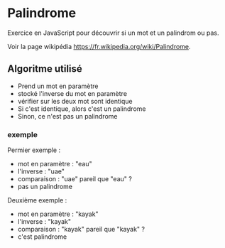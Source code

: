 # Palindrome

Exercice en JavaScript pour découvrir si un mot et un palindrom ou pas.

Voir la page wikipédia https://fr.wikipedia.org/wiki/Palindrome.

## Algoritme utilisé

- Prend un mot en paramètre
- stocké l'inverse du mot en paramètre
- vérifier sur les deux mot sont identique
- Si c'est identique, alors c'est un palindrome
- Sinon, ce n'est pas un palindrome

### exemple

Permier exemple :

- mot en paramètre : "eau"
- l'inverse : "uae"
- comparaison : "uae" pareil que "eau" ?
- pas un palindrome

Deuxième exemple :

- mot en paramètre : "kayak"
- l'inverse : "kayak"
- comparaison : "kayak" pareil que "kayak" ?
- c'est palindrome